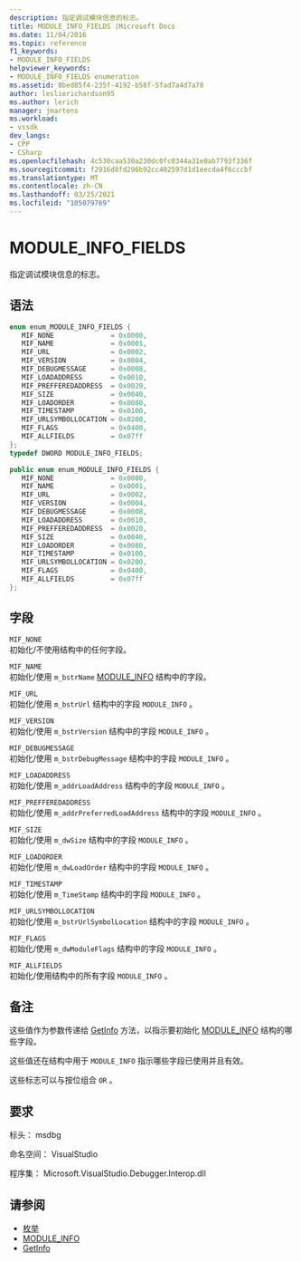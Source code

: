 ```yaml
---
description: 指定调试模块信息的标志。
title: MODULE_INFO_FIELDS |Microsoft Docs
ms.date: 11/04/2016
ms.topic: reference
f1_keywords:
- MODULE_INFO_FIELDS
helpviewer_keywords:
- MODULE_INFO_FIELDS enumeration
ms.assetid: 8bed85f4-235f-4192-b58f-5fad7a4d7a78
author: leslierichardson95
ms.author: lerich
manager: jmartens
ms.workload:
- vssdk
dev_langs:
- CPP
- CSharp
ms.openlocfilehash: 4c530caa530a230dc0fc0344a31e0ab7793f336f
ms.sourcegitcommit: f2916d8fd296b92cc402597d1d1eecda4f6cccbf
ms.translationtype: MT
ms.contentlocale: zh-CN
ms.lasthandoff: 03/25/2021
ms.locfileid: "105079769"
---
```

# <a name="module_info_fields"></a>MODULE_INFO_FIELDS
指定调试模块信息的标志。

## <a name="syntax"></a>语法

```cpp
enum enum_MODULE_INFO_FIELDS { 
   MIF_NONE              = 0x0000,
   MIF_NAME              = 0x0001,
   MIF_URL               = 0x0002,
   MIF_VERSION           = 0x0004,
   MIF_DEBUGMESSAGE      = 0x0008,
   MIF_LOADADDRESS       = 0x0010,
   MIF_PREFFEREDADDRESS  = 0x0020,
   MIF_SIZE              = 0x0040,
   MIF_LOADORDER         = 0x0080,
   MIF_TIMESTAMP         = 0x0100,
   MIF_URLSYMBOLLOCATION = 0x0200,
   MIF_FLAGS             = 0x0400,
   MIF_ALLFIELDS         = 0x07ff
};
typedef DWORD MODULE_INFO_FIELDS;
```

```csharp
public enum enum_MODULE_INFO_FIELDS { 
   MIF_NONE              = 0x0000,
   MIF_NAME              = 0x0001,
   MIF_URL               = 0x0002,
   MIF_VERSION           = 0x0004,
   MIF_DEBUGMESSAGE      = 0x0008,
   MIF_LOADADDRESS       = 0x0010,
   MIF_PREFFEREDADDRESS  = 0x0020,
   MIF_SIZE              = 0x0040,
   MIF_LOADORDER         = 0x0080,
   MIF_TIMESTAMP         = 0x0100,
   MIF_URLSYMBOLLOCATION = 0x0200,
   MIF_FLAGS             = 0x0400,
   MIF_ALLFIELDS         = 0x07ff
};
```

## <a name="fields"></a>字段
 `MIF_NONE`\
 初始化/不使用结构中的任何字段。

 `MIF_NAME`\
 初始化/使用 `m_bstrName` [MODULE_INFO](../../../extensibility/debugger/reference/module-info.md) 结构中的字段。

 `MIF_URL`\
 初始化/使用 `m_bstrUrl` 结构中的字段 `MODULE_INFO` 。

 `MIF_VERSION`\
 初始化/使用 `m_bstrVersion` 结构中的字段 `MODULE_INFO` 。

 `MIF_DEBUGMESSAGE`\
 初始化/使用 `m_bstrDebugMessage` 结构中的字段 `MODULE_INFO` 。

 `MIF_LOADADDRESS`\
 初始化/使用 `m_addrLoadAddress` 结构中的字段 `MODULE_INFO` 。

 `MIF_PREFFEREDADDRESS`\
 初始化/使用 `m_addrPreferredLoadAddress` 结构中的字段 `MODULE_INFO` 。

 `MIF_SIZE`\
 初始化/使用 `m_dwSize` 结构中的字段 `MODULE_INFO` 。

 `MIF_LOADORDER`\
 初始化/使用 `m_dwLoadOrder` 结构中的字段 `MODULE_INFO` 。

 `MIF_TIMESTAMP`\
 初始化/使用 `m_TimeStamp` 结构中的字段 `MODULE_INFO` 。

 `MIF_URLSYMBOLLOCATION`\
 初始化/使用 `m_bstrUrlSymbolLocation` 结构中的字段 `MODULE_INFO` 。

 `MIF_FLAGS`\
 初始化/使用 `m_dwModuleFlags` 结构中的字段 `MODULE_INFO` 。

 `MIF_ALLFIELDS`\
 初始化/使用结构中的所有字段 `MODULE_INFO` 。

## <a name="remarks"></a>备注
 这些值作为参数传递给 [GetInfo](../../../extensibility/debugger/reference/idebugmodule2-getinfo.md) 方法，以指示要初始化 [MODULE_INFO](../../../extensibility/debugger/reference/module-info.md) 结构的哪些字段。

 这些值还在结构中用于 `MODULE_INFO` 指示哪些字段已使用并且有效。

 这些标志可以与按位组合 `OR` 。

## <a name="requirements"></a>要求
 标头： msdbg

 命名空间： VisualStudio

 程序集： Microsoft.VisualStudio.Debugger.Interop.dll

## <a name="see-also"></a>请参阅
- [枚举](../../../extensibility/debugger/reference/enumerations-visual-studio-debugging.md)
- [MODULE_INFO](../../../extensibility/debugger/reference/module-info.md)
- [GetInfo](../../../extensibility/debugger/reference/idebugmodule2-getinfo.md)
